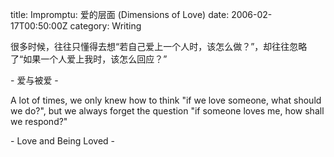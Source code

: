 title: Impromptu: 爱的层面 (Dimensions of Love)
date: 2006-02-17T00:50:00Z
category: Writing

很多时候，往往只懂得去想“若自己爱上一个人时，该怎么做？”，却往往忽略了“如果一个人爱上我时，该怎么回应？”

\- 爱与被爱 -

A lot of times, we only knew how to think "if we love someone, what should we do?", but we always forget the question "if someone loves me, how shall we respond?"

\- Love and Being Loved -
